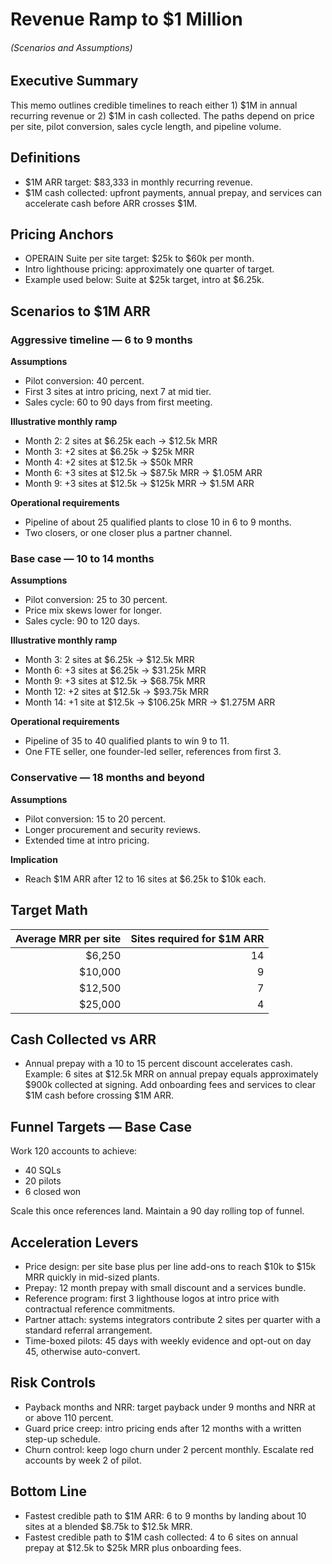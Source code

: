 # Revenue Ramp to $1 Million
###### *(Scenarios and Assumptions)*

## Executive Summary

This memo outlines credible timelines to reach either 1) $1M in annual recurring revenue or 2) $1M in cash collected. The paths depend on price per site, pilot conversion, sales cycle length, and pipeline volume.

## Definitions

* $1M ARR target: $83,333 in monthly recurring revenue.
* $1M cash collected: upfront payments, annual prepay, and services can accelerate cash before ARR crosses $1M.

## Pricing Anchors

* OPERAIN Suite per site target: $25k to $60k per month.
* Intro lighthouse pricing: approximately one quarter of target.
* Example used below: Suite at $25k target, intro at $6.25k.

## Scenarios to $1M ARR

### Aggressive timeline — 6 to 9 months

**Assumptions**

* Pilot conversion: 40 percent.
* First 3 sites at intro pricing, next 7 at mid tier.
* Sales cycle: 60 to 90 days from first meeting.

**Illustrative monthly ramp**

* Month 2: 2 sites at $6.25k each → $12.5k MRR
* Month 3: +2 sites at $6.25k → $25k MRR
* Month 4: +2 sites at $12.5k → $50k MRR
* Month 6: +3 sites at $12.5k → $87.5k MRR → $1.05M ARR
* Month 9: +3 sites at $12.5k → $125k MRR → $1.5M ARR

**Operational requirements**

* Pipeline of about 25 qualified plants to close 10 in 6 to 9 months.
* Two closers, or one closer plus a partner channel.

### Base case — 10 to 14 months

**Assumptions**

* Pilot conversion: 25 to 30 percent.
* Price mix skews lower for longer.
* Sales cycle: 90 to 120 days.

**Illustrative monthly ramp**

* Month 3: 2 sites at $6.25k → $12.5k MRR
* Month 6: +3 sites at $6.25k → $31.25k MRR
* Month 9: +3 sites at $12.5k → $68.75k MRR
* Month 12: +2 sites at $12.5k → $93.75k MRR
* Month 14: +1 site at $12.5k → $106.25k MRR → $1.275M ARR

**Operational requirements**

* Pipeline of 35 to 40 qualified plants to win 9 to 11.
* One FTE seller, one founder-led seller, references from first 3.

### Conservative — 18 months and beyond

**Assumptions**

* Pilot conversion: 15 to 20 percent.
* Longer procurement and security reviews.
* Extended time at intro pricing.

**Implication**

* Reach $1M ARR after 12 to 16 sites at $6.25k to $10k each.

## Target Math

| Average MRR per site | Sites required for $1M ARR |
| -------------------: | -------------------------: |
|               $6,250 |                         14 |
|              $10,000 |                          9 |
|              $12,500 |                          7 |
|              $25,000 |                          4 |

## Cash Collected vs ARR

* Annual prepay with a 10 to 15 percent discount accelerates cash.
  Example: 6 sites at $12.5k MRR on annual prepay equals approximately $900k collected at signing. Add onboarding fees and services to clear $1M cash before crossing $1M ARR.

## Funnel Targets — Base Case

Work 120 accounts to achieve:

* 40 SQLs
* 20 pilots
* 6 closed won

Scale this once references land. Maintain a 90 day rolling top of funnel.

## Acceleration Levers

* Price design: per site base plus per line add-ons to reach $10k to $15k MRR quickly in mid-sized plants.
* Prepay: 12 month prepay with small discount and a services bundle.
* Reference program: first 3 lighthouse logos at intro price with contractual reference commitments.
* Partner attach: systems integrators contribute 2 sites per quarter with a standard referral arrangement.
* Time-boxed pilots: 45 days with weekly evidence and opt-out on day 45, otherwise auto-convert.

## Risk Controls

* Payback months and NRR: target payback under 9 months and NRR at or above 110 percent.
* Guard price creep: intro pricing ends after 12 months with a written step-up schedule.
* Churn control: keep logo churn under 2 percent monthly. Escalate red accounts by week 2 of pilot.

## Bottom Line

* Fastest credible path to $1M ARR: 6 to 9 months by landing about 10 sites at a blended $8.75k to $12.5k MRR.
* Fastest credible path to $1M cash collected: 4 to 6 sites on annual prepay at $12.5k to $25k MRR plus onboarding fees.

